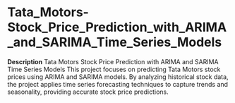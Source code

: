 # Tata_Motors-Stock_Price_Prediction_with_ARIMA_and_SARIMA_Time_Series_Models

**Description**
Tata Motors Stock Price Prediction with ARIMA and SARIMA Time Series Models
This project focuses on predicting Tata Motors stock prices using ARIMA and SARIMA models. By analyzing historical stock data, the project applies time series forecasting techniques to capture trends and seasonality, providing accurate stock price predictions.
